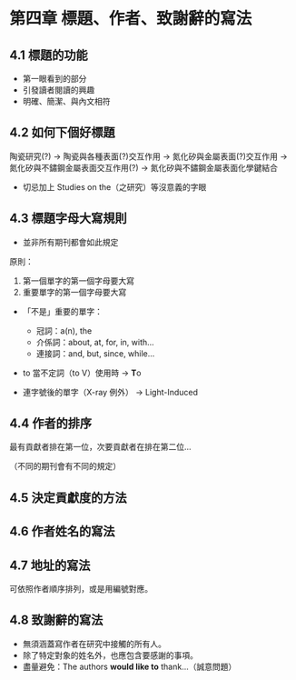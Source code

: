 # 第四章 標題、作者、致謝辭的寫法

## 4.1 標題的功能

* 第一眼看到的部分
* 引發讀者閱讀的興趣
* 明確、簡潔、與內文相符

## 4.2 如何下個好標題

陶瓷研究(?) → 陶瓷與各種表面(?)交互作用 → 氮化矽與金屬表面(?)交互作用 → 氮化矽與不鏽鋼金屬表面交互作用(?) → 氮化矽與不鏽鋼金屬表面化學鍵結合

* 切忌加上 Studies on the（之研究）等沒意義的字眼

## 4.3 標題字母大寫規則

* 並非所有期刊都會如此規定

原則：

1. 第一個單字的第一個字母要大寫
2. 重要單字的第一個字母要大寫
  * 「不是」重要的單字：
     * 冠詞：a(n), the
     * 介係詞：about, at, for, in, with...
     * 連接詞：and, but, since, while...

* to 當不定詞（to V）使用時 → **T**o
* 連字號後的單字（X-ray 例外） → Light-Induced

## 4.4 作者的排序

最有貢獻者排在第一位，次要貢獻者在排在第二位...

（不同的期刊會有不同的規定）

## 4.5 決定貢獻度的方法

## 4.6 作者姓名的寫法

## 4.7 地址的寫法

可依照作者順序排列，或是用編號對應。

## 4.8 致謝辭的寫法

* 無須涵蓋寫作者在研究中接觸的所有人。
* 除了特定對象的姓名外，也應包含要感謝的事項。
* 盡量避免：The authors **would like to** thank...（誠意問題）
